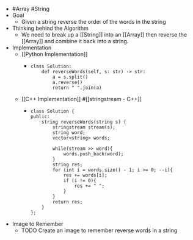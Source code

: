 - #Array #String
- Goal
	- Given a string reverse the order of the words in the string
- Thinking behind the Algorithm
	- We need to break up a [[String]] into an [[Array]] then reverse the [[Array]] and combine it back into a string.
- Implementation
	- [[Python Implementation]]
		- ```
		  class Solution:
		      def reverseWords(self, s: str) -> str:
		          a = s.split()
		          a.reverse()
		          return " ".join(a)
		  ```
	- [[C++ Implementation]] #[[stringstream - C++]]
		- ```
		  class Solution {
		  public:
		      string reverseWords(string s) {
		          stringstream stream(s);
		          string word;
		          vector<string> words;
		          
		          while(stream >> word){
		              words.push_back(word);
		          }
		          string res;
		          for (int i = words.size() - 1; i >= 0; --i){
		              res += words[i];
		              if (i != 0){
		                  res += " ";
		              }
		          }
		          return res;
		      }
		  };
		  ```
- Image to Remember
	- TODO Create an image to remember reverse words in a string